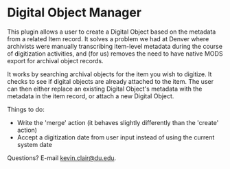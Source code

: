 # Digital Object Manager 

This plugin allows a user to create a Digital Object based on the metadata from a related Item record. It solves a problem we had at Denver where archivists were manually transcribing item-level metadata during the course of digitization activities, and (for us) removes the need to have native MODS export for archival object records.

It works by searching archival objects for the item you wish to digitize. It checks to see if digital objects are already attached to the item. The user can then either replace an existing Digital Object's metadata with the metadata in the item record, or attach a new Digital Object.

Things to do:
* Write the 'merge' action (it behaves slightly differently than the 'create' action)
* Accept a digitization date from user input instead of using the current system date

Questions? E-mail kevin.clair@du.edu.
